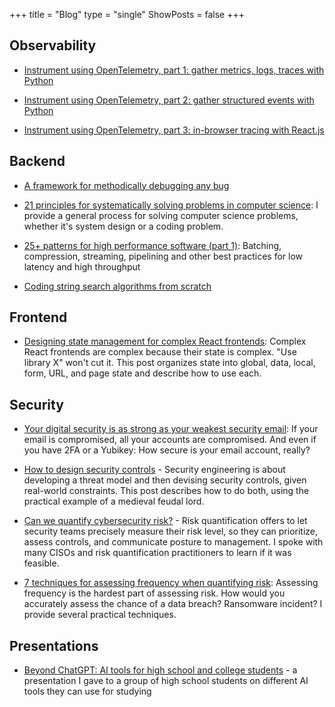 +++
title = "Blog"
type = "single"
ShowPosts = false
+++

## Observability

- [Instrument using OpenTelemetry, part 1: gather metrics, logs, traces with Python](https://colab.research.google.com/drive/1r2koASIeVlT0FhdTb52ufWS2OlydcPio?usp=sharing)

- [Instrument using OpenTelemetry, part 2: gather structured events with Python](https://colab.research.google.com/drive/1Y65qXXogoDgOnXFBDyFsW2EPsJRUf8_J?usp=sharing)

- [Instrument using OpenTelemetry, part 3: in-browser tracing with React.js](https://colab.research.google.com/drive/1PT0kHJj-gad_zS5Pk-LZPe9vwfjiD3r4?usp=sharing)

## Backend
- [A framework for methodically debugging any bug](https://medium.com/@veeralpatel/a-framework-for-methodically-debugging-any-bug-406cfe3abcc6)

- [21 principles for systematically solving problems in computer science](https://medium.com/@veeralpatel/18-principles-for-systematically-solving-problems-in-computer-science-a8a2d8cdb37c): I provide a general process for solving computer science problems, whether it's system design or a coding problem.

- [25+ patterns for high performance software (part 1)](https://veeralpatel.substack.com/p/25-patterns-for-high-performance-part-1): Batching, compression, streaming, pipelining and other best practices for low latency and high throughput

- [Coding string search algorithms from scratch](https://colab.research.google.com/drive/1h7EXmjDgAZM_vNtpjCmqg8YqksQim3kh?usp=sharing)


## Frontend
- [Designing state management for complex React frontends](https://medium.com/@veeralpatel/things-ive-learned-about-state-management-for-react-apps-174b8bde87fb): Complex React frontends are complex because their state is complex. "Use library X" won't cut it. This post organizes state into global, data, local, form, URL, and page state and describe how to use each.

## Security
- [Your digital security is as strong as your weakest security email](https://medium.com/@veeralpatel/if-your-email-is-hacked-everything-is-47544aeee699): If your email is compromised, all your accounts are compromised. And even if you have 2FA or a Yubikey: How secure is your email account, really?

- [How to design security controls](https://medium.com/@veeralpatel/how-to-brainstorm-security-controls-47f3d300526b) - Security engineering is about developing a threat model and then devising security controls, given real-world constraints. This post describes how to do both, using the practical example of a medieval feudal lord.

- [Can we quantify cybersecurity risk?](https://medium.com/@veeralpatel/risk-quantification-what-ive-learned-80397fb9b55) - Risk quantification offers to let security teams precisely measure their risk level, so they can prioritize, assess controls, and communicate posture to management. I spoke with many CISOs and risk quantification practitioners to learn if it was feasible.

- [7 techniques for assessing frequency when quantifying risk](https://medium.com/@veeralpatel/7-techniques-for-assessing-frequency-when-quantifying-risk-2fdd0bf26c77): Assessing frequency is the hardest part of assessing risk. How would you accurately assess the chance of a data breach? Ransomware incident? I provide several practical techniques.

## Presentations

- [Beyond ChatGPT: AI tools for high school and college students](https://drive.google.com/file/d/1ecjH6RdDH5Rb9fmOTrC5PhjSi8ijprHs/view?usp=sharing) - a presentation I gave to a group of high school students on different AI tools they can use for studying
